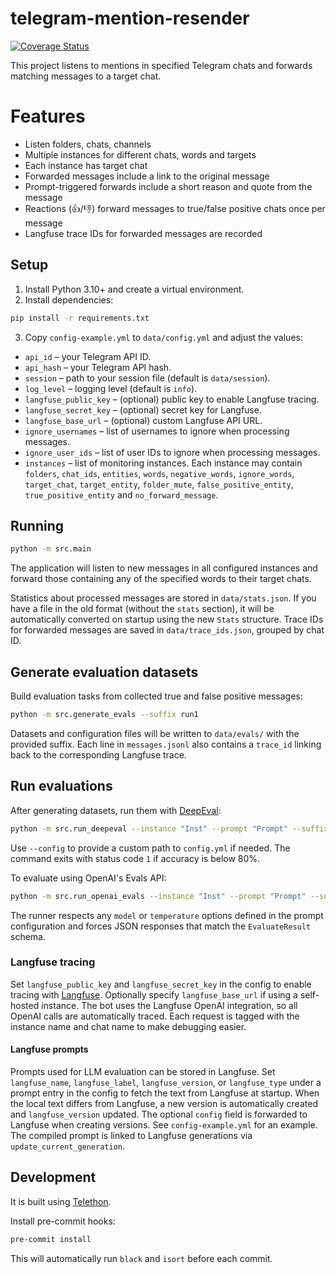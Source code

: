 # telegram-mention-resender

[![Coverage Status](https://coveralls.io/repos/github/popstas/telegram-mention-resender/badge.svg?branch=main)](https://coveralls.io/github/popstas/telegram-mention-resender?branch=main)

This project listens to mentions in specified Telegram chats and forwards
matching messages to a target chat.

# Features

- Listen folders, chats, channels
- Multiple instances for different chats, words and targets
- Each instance has target chat
- Forwarded messages include a link to the original message
- Prompt-triggered forwards include a short reason and quote from the message
- Reactions (👍/👎) forward messages to true/false positive chats once per message
- Langfuse trace IDs for forwarded messages are recorded

## Setup

1. Install Python 3.10+ and create a virtual environment.
2. Install dependencies:

```bash
pip install -r requirements.txt
```

3. Copy `config-example.yml` to `data/config.yml` and adjust the values:

- `api_id` – your Telegram API ID.
- `api_hash` – your Telegram API hash.
- `session` – path to your session file (default is `data/session`).
- `log_level` – logging level (default is `info`).
- `langfuse_public_key` – (optional) public key to enable Langfuse tracing.
- `langfuse_secret_key` – (optional) secret key for Langfuse.
- `langfuse_base_url` – (optional) custom Langfuse API URL.
- `ignore_usernames` – list of usernames to ignore when processing messages.
- `ignore_user_ids` – list of user IDs to ignore when processing messages.
- `instances` – list of monitoring instances. Each instance may contain
  `folders`, `chat_ids`, `entities`, `words`, `negative_words`, `ignore_words`, `target_chat`,
  `target_entity`, `folder_mute`, `false_positive_entity`, `true_positive_entity` and
  `no_forward_message`.

## Running

```bash
python -m src.main
```

The application will listen to new messages in all configured instances and
forward those containing any of the specified words to their target chats.

Statistics about processed messages are stored in `data/stats.json`. If you
have a file in the old format (without the `stats` section), it will be
automatically converted on startup using the new `Stats` structure. Trace IDs
for forwarded messages are saved in `data/trace_ids.json`, grouped by chat ID.

## Generate evaluation datasets

Build evaluation tasks from collected true and false positive messages:

```bash
python -m src.generate_evals --suffix run1
```

Datasets and configuration files will be written to `data/evals/` with the
provided suffix. Each line in `messages.jsonl` also contains a `trace_id`
linking back to the corresponding Langfuse trace.

## Run evaluations

After generating datasets, run them with [DeepEval](https://github.com/confident-ai/deepeval):

```bash
python -m src.run_deepeval --instance "Inst" --prompt "Prompt" --suffix run1
```

Use `--config` to provide a custom path to `config.yml` if needed.
The command exits with status code `1` if accuracy is below 80%.

To evaluate using OpenAI's Evals API:

```bash
python -m src.run_openai_evals --instance "Inst" --prompt "Prompt" --suffix run1
```

The runner respects any `model` or `temperature` options defined in the prompt
configuration and forces JSON responses that match the `EvaluateResult` schema.

### Langfuse tracing

Set `langfuse_public_key` and `langfuse_secret_key` in the config to enable
tracing with [Langfuse](https://langfuse.com). Optionally specify
`langfuse_base_url` if using a self-hosted instance.
The bot uses the Langfuse OpenAI integration, so all OpenAI calls are
automatically traced. Each request is tagged with the instance name and chat
name to make debugging easier.

#### Langfuse prompts

Prompts used for LLM evaluation can be stored in Langfuse. Set
`langfuse_name`, `langfuse_label`, `langfuse_version`, or `langfuse_type`
under a prompt entry in the config to fetch the text from Langfuse at startup.
When the local text differs from Langfuse, a new version is automatically
created and `langfuse_version` updated. The optional `config` field is forwarded
to Langfuse when creating versions. See `config-example.yml` for an example.
The compiled prompt is linked to Langfuse generations via `update_current_generation`.

## Development

It is built using [Telethon](https://github.com/LonamiWebs/Telethon).

Install pre-commit hooks:

```bash
pre-commit install
```

This will automatically run `black` and `isort` before each commit.
